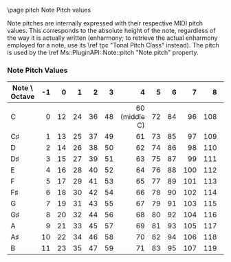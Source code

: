 \page pitch Note Pitch values

Note pitches are internally expressed with their respective MIDI pitch values. This corresponds to the absolute height of the note, regardless of the way it is actually written (enharmony; to retrieve the actual enharmony employed for a note, use its \ref tpc "Tonal Pitch Class" instead).
The pitch is used by the \ref Ms::PluginAPI::Note::pitch "Note.pitch" property.

### Note Pitch Values

Note \ Octave	| -1	| 0 	| 1 	| 2 	| 3 	| 4 				| 5 	| 6 	| 7 	| 8 	| 9
----------------|------:|------:|------:|------:|------:|------------------:|------:|------:|------:|------:|------:
C				| 0 	| 12	| 24	| 36	| 48	| 60 (middle C) 	| 72 	| 84 	| 96 	| 108 	| 120
C♯				| 1 	| 13	| 25	| 37	| 49	| 61 				| 73 	| 85 	| 97 	| 109 	| 121
D				| 2 	| 14	| 26	| 38	| 50	| 62 				| 74 	| 86 	| 98 	| 110 	| 122
D♯				| 3 	| 15	| 27	| 39	| 51	| 63 				| 75 	| 87 	| 99 	| 111 	| 123
E				| 4 	| 16	| 28	| 40	| 52	| 64 				| 76 	| 88 	| 100 	| 112 	| 124
F				| 5 	| 17	| 29	| 41	| 53	| 65 				| 77 	| 89 	| 101 	| 113 	| 125
F♯				| 6 	| 18	| 30	| 42	| 54	| 66 				| 78 	| 90 	| 102 	| 114 	| 126
G				| 7 	| 19	| 31	| 43	| 55	| 67 				| 79 	| 91 	| 103 	| 115 	| 127
G♯				| 8 	| 20	| 32	| 44	| 56	| 68 				| 80 	| 92 	| 104 	| 116 	| --
A				| 9 	| 21	| 33	| 45	| 57	| 69 				| 81 	| 93 	| 105 	| 117 	| --
A♯				| 10	| 22	| 34	| 46	| 58	| 70 				| 82 	| 94 	| 106 	| 118 	| --
B				| 11	| 23	| 35	| 47	| 59	| 71 				| 83 	| 95 	| 107 	| 119 	| --